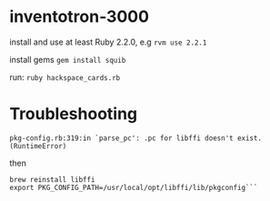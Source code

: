 # inventotron-3000

install and use at least Ruby 2.2.0, e.g `rvm use 2.2.1`

install gems `gem install squib`

run: `ruby hackspace_cards.rb`

# Troubleshooting

```pkg-config.rb:319:in `parse_pc': .pc for libffi doesn't exist. (RuntimeError)```

then

```
brew reinstall libffi
export PKG_CONFIG_PATH=/usr/local/opt/libffi/lib/pkgconfig```
